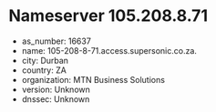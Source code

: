 # Nameserver 105.208.8.71

* as_number: 16637
* name: 105-208-8-71.access.supersonic.co.za.
* city: Durban
* country: ZA
* organization: MTN Business Solutions
* version: Unknown
* dnssec: Unknown

